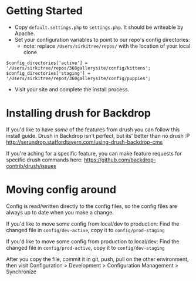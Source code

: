 # Getting Started

* Copy `default.settings.php` to `settings.php`. It should be writeable by Apache.
* Set your configuration variables to point to our repo's config directories:
  * note: replace `/Users/sirkitree/repos/` with the location of your local clone
```
$config_directories['active'] = '/Users/sirkitree/repos/360gallerysite/config/kittens';
$config_directories['staging'] = '/Users/sirkitree/repos/360gallerysite/config/puppies';
```
* Visit your site and complete the install process.

# Installing drush for Backdrop

If you'd like to have *some* of the features from drush you can follow this install guide. Drush in Backdrop isn't perfect, but its' better than no drush :P
http://serundrop.staffordtavern.com/using-drush-backdrop-cms

If you're aching for a specific feature, you can make feature requests for specific drush commands here:
https://github.com/backdrop-contrib/drush/issues

# Moving config around
Config is read/written directly to the config files, so the config files are always up to date when you make a change.

If you'd like to move some config from local/dev to production:
Find the changed file in `config/dev-active`, copy it to `config/prod-staging`

If you'd like to move some config from production to local/dev:
Find the changed file in `config/prod-active`, copy it to `config/dev-staging`

After you copy the file, commit it in git, push, pull on the other environment, then visit Configuration > Development > Configuration Management > Synchronize
